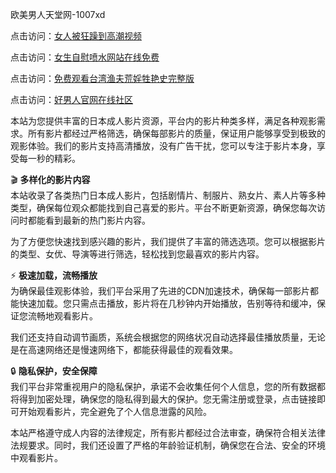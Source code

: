 欧美男人天堂网-1007xd

点击访问：<a href="https://heiliaoxwd5i8.pages.dev/">女人被狂躁到高潮视频</a>

点击访问：<a href="https://heiliaowzu4ur.pages.dev/">女生自慰喷水网站在线免费</a>

点击访问：<a href="https://heiliaowt0d7p.pages.dev/">免费观看台湾渔夫荒婬牲艳史完整版</a>

点击访问：<a href="https://heiliaozj3tjd.pages.dev/">好男人官网在线社区</a>

本站为您提供丰富的日本成人影片资源，平台内的影片种类多样，满足各种观影需求。所有影片都经过严格筛选，确保每部影片的质量，保证用户能够享受到极致的观影体验。我们的影片支持高清播放，没有广告干扰，您可以专注于影片本身，享受每一秒的精彩。

🎬 **多样化的影片内容**  
本站收录了各类热门日本成人影片，包括剧情片、制服片、熟女片、素人片等多种类型，确保每位观众都能找到自己喜爱的影片。平台不断更新资源，确保您每次访问时都能看到最新的热门影片内容。

为了方便您快速找到感兴趣的影片，我们提供了丰富的筛选选项。您可以根据影片的类型、女优、导演等进行筛选，轻松找到您最喜欢的影片内容。

⚡ **极速加载，流畅播放**  
为确保最佳观影体验，我们平台采用了先进的CDN加速技术，确保每一部影片都能快速加载。您只需点击播放，影片将在几秒钟内开始播放，告别等待和缓冲，保证您流畅地观看影片。

我们还支持自动调节画质，系统会根据您的网络状况自动选择最佳播放质量，无论是在高速网络还是慢速网络下，都能获得最佳的观看效果。

🔒 **隐私保护，安全保障**  
我们平台非常重视用户的隐私保护，承诺不会收集任何个人信息，您的所有数据都将得到加密处理，确保您的隐私得到最大的保护。您无需注册或登录，点击链接即可开始观看影片，完全避免了个人信息泄露的风险。

本站严格遵守成人内容的法律规定，所有影片都经过合法审查，确保符合相关法律法规要求。同时，我们还设置了严格的年龄验证机制，确保您在合法、安全的环境中观看影片。

<span style="display:none;">[Canonical link](https://github.com/xued963/riben98711 )</span>
